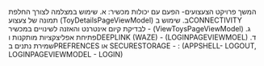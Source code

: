 המשך פרויקט הצעצועים- הפעם עם יכולות מכשיר:
א. שימוש במצלמה לצורך החלפת תמונה של צעצוע (ToyDetailsPageViewModel)
ב. שימוש בCONNECTIVITY לבדיקת קיום אינטרנט והאזנה לשינויים במכשיר - (ViewToysPageViewModel)
ג. פתיחת אפליצקציות מותקנות וDEEPLINK (WAZE) - (LOGINPAGEVIEWMOEL)
ד. שמירת נתנים בPREFRENCES או SECURESTORAGE -  : 
(APPSHELL- LOGOUT, LOGINPAGEVIEWMODEL - LOGIN)

